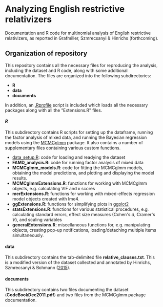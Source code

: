 # Analyzing English restrictive relativizers

Documentation and R code for multinomial analysis of English restrictive relativizers, as reported in Grafmiller, Szmrecsanyi & Hinrichs (forthcoming). 

## Organization of repository

This repository contains all the necessary files for reproducing the analysis, including the dataset and R code, along with some additional documentation. The files are organized into the following subdirectories:
- **R**
- **data**
- **documents**

In addition, an [.Rprofile](.Rprofile) script is included which loads all the necessary packages along with all the "Extensions.R" files.


#### *R* 

This subdirectory contains R scripts for setting up the dataframe, running the factor analysis of mixed data, and running the Bayesian regression models using the [MCMCglmm](https://cran.r-project.org/web/packages/MCMCglmm/index.html) package. It also contains a number of supplementary files containing various custom functions. 
- [data_setup.R](R/data_setup.R): code for loading and readying the dataset
- **FAMD_analysis.R**: code for running factor analysis of mixed data
- **MCMCglmm_models.R**: code for fitting the MCMCglmm models, obtaining the model predictions, and plotting and displaying the model results. 
- **MCMCglmmExtensions.R**: functions for working with MCMCglmm objects, e.g. calculating VIF and &kappa; scores
- **merExtensions.R**: functions for working with mixed-effects regression model objects created with lme4. 
- **ggExtensions.R**: functions for simplifying plots in [ggplot2](http://docs.ggplot2.org/current/) 
- **statsExtensions.R**: functions for various statistical procedures, e.g. calculating standard errors, effect size measures (Cohen's *d*, Cramer's *V*), and scaling variables
- **generalExtensions.R**: miscellaneous functions for, e.g. manipulating objects, creating pop-up notifications, loading/detaching multiple items simultaneously.

#### data

This subdirectory contains the tab-delimited file **relative_clauses.txt**. This is a modified version of the dataset collected and annotated by Hinrichs, Szmrecsanyi & Bohmann ([2015](https://muse.jhu.edu/journals/language/v091/91.4.hinrichs.html)). 

#### documents

This subdirectory contains two files documenting the dataset (**CodeBookDec2011.pdf**) and two files from the MCMCglmm package documentation.
